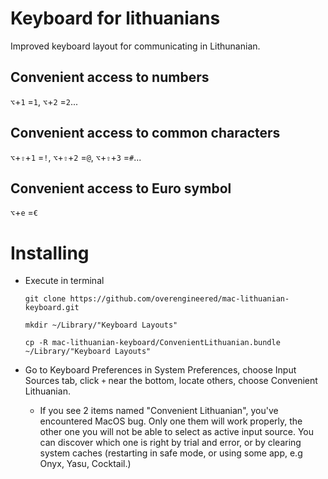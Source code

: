 # Keyboard for lithuanians

Improved keyboard layout for communicating in Lithunanian.

## Convenient access to numbers
`⌥`+`1` =`1`, `⌥`+`2` =`2`...

## Convenient access to common characters
`⌥`+`⇧`+`1` =`!`, `⌥`+`⇧`+`2` =`@`, `⌥`+`⇧`+`3` =`#`...

## Convenient access to Euro symbol
`⌥`+`e` =`€`

# Installing

* Execute in terminal

      git clone https://github.com/overengineered/mac-lithuanian-keyboard.git

      mkdir ~/Library/"Keyboard Layouts"

      cp -R mac-lithuanian-keyboard/ConvenientLithuanian.bundle ~/Library/"Keyboard Layouts"

* Go to Keyboard Preferences in System Preferences, choose Input Sources tab,
  click `+` near the bottom, locate others, choose Convenient Lithuanian.

  * If you see 2 items named "Convenient Lithuanian", you've encountered MacOS
    bug. Only one them will work properly, the other one you will not be able
    to select as active input source. You can discover which one is right by
    trial and error, or by clearing system caches (restarting in safe mode,
    or using some app, e.g Onyx, Yasu, Cocktail.)
